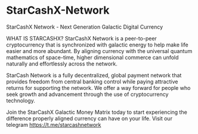 # StarCashX-Network
StarCashX Network - Next Generation Galactic Digital Currency

WHAT IS STARCASHX?
StarCashX Network is a peer-to-peer cryptocurrency that is synchronized with galactic energy to help make life easier and more abundant.  By aligning currency with the universal quantum mathematics of space-time,  higher dimensional commerce can unfold naturally and effortlessly across the network.

StarCash Network is a fully decentralized, global payment network that provides freedom from central banking control while paying attractive returns for supporting the network.  We offer a way forward for people who seek growth and advancement through the use of cryptocurrency technology.

Join the StarCashX Galactic Money Matrix today to start experiencing the difference properly aligned currency can have on your life. Visit our telegram https://t.me/starcashnetwork
